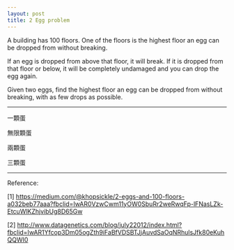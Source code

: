 ```yaml
---
layout: post
title: 2 Egg problem
---
```


A building has 100 floors. One of the floors is the highest floor an egg can be dropped from without breaking.

If an egg is dropped from above that floor, it will break. If it is dropped from that floor or below, it will be completely undamaged and you can drop the egg again.

Given two eggs, find the highest floor an egg can be dropped from without breaking, with as few drops as possible.

---

一顆蛋

無限顆蛋

兩顆蛋

三顆蛋

---

Reference:

[1] https://medium.com/@khopsickle/2-eggs-and-100-floors-a032beb77aaa?fbclid=IwAR0VzwCwm11yOW0SbuRr2weRwqFp-lFNasLZk-EtcuWlKZhjvibUg8D65Gw

[2] http://www.datagenetics.com/blog/july22012/index.html?fbclid=IwAR1Yfcop3Dm05ogZth9iFaBfVDSBTJjAuvdSaOqNRhulsJfk80eKuhQQWI0
